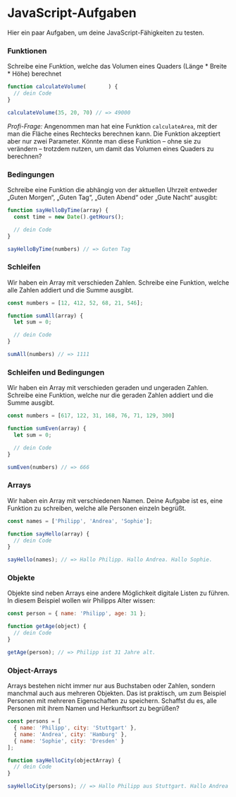 # JavaScript-Aufgaben

Hier ein paar Aufgaben, um deine JavaScript-Fähigkeiten zu testen.

### Funktionen
Schreibe eine Funktion, welche das Volumen eines Quaders (Länge * Breite * Höhe) berechnet

```javascript
function calculateVolume(       ) {
  // dein Code
}

calculateVolume(35, 20, 70) // => 49000
```

*Profi-Frage:* Angenommen man hat eine Funktion `calculateArea`, mit der man die Fläche eines Rechtecks berechnen kann. Die Funktion akzeptiert aber nur zwei Parameter. Könnte man diese Funktion – ohne sie zu verändern – trotzdem nutzen, um damit das Volumen eines Quaders zu berechnen?

### Bedingungen
Schreibe eine Funktion die abhängig von der aktuellen Uhrzeit entweder „Guten Morgen“, „Guten Tag“, „Guten Abend“ oder „Gute Nacht“ ausgibt:

```javascript
function sayHelloByTime(array) {
  const time = new Date().getHours(); 

  // dein Code
}

sayHelloByTime(numbers) // => Guten Tag
```

### Schleifen
Wir haben ein Array mit verschieden Zahlen. Schreibe eine Funktion, welche alle Zahlen addiert und die Summe ausgibt.

```javascript
const numbers = [12, 412, 52, 68, 21, 546];

function sumAll(array) {
  let sum = 0;

  // dein Code
}

sumAll(numbers) // => 1111
```

### Schleifen und Bedingungen
Wir haben ein Array mit verschieden geraden und ungeraden Zahlen. Schreibe eine Funktion, welche nur die geraden Zahlen addiert und die Summe ausgibt.

```javascript
const numbers = [617, 122, 31, 168, 76, 71, 129, 300]

function sumEven(array) {
  let sum = 0;

  // dein Code
}

sumEven(numbers) // => 666
```

### Arrays
Wir haben ein Array mit verschiedenen Namen. Deine Aufgabe ist es, eine Funktion zu schreiben, welche alle Personen einzeln begrüßt.

```javascript
const names = ['Philipp', 'Andrea', 'Sophie'];

function sayHello(array) {
  // dein Code
}

sayHello(names); // => Hallo Philipp. Hallo Andrea. Hallo Sophie.
```

### Objekte
Objekte sind neben Arrays eine andere Möglichkeit digitale Listen zu führen. In diesem Beispiel wollen wir Philipps Alter wissen:

```javascript
const person = { name: 'Philipp', age: 31 };

function getAge(object) {
  // dein Code
}

getAge(person); // => Philipp ist 31 Jahre alt.
```

### Object-Arrays
Arrays bestehen nicht immer nur aus Buchstaben oder Zahlen, sondern manchmal auch aus mehreren Objekten. Das ist praktisch, um zum Beispiel Personen mit mehreren Eigenschaften zu speichern. Schaffst du es, alle Personen mit ihrem Namen und Herkunftsort zu begrüßen?

```javascript
const persons = [
  { name: 'Philipp', city: 'Stuttgart' },
  { name: 'Andrea', city: 'Hamburg' },
  { name: 'Sophie', city: 'Dresden' }
];

function sayHelloCity(objectArray) {
  // dein Code
}

sayHelloCity(persons); // => Hallo Philipp aus Stuttgart. Hallo Andrea aus Hamburg. Hallo Sophie aus Dresden.
```

